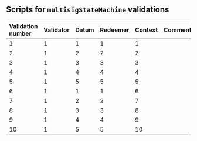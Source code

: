 ## Scripts for `multisigStateMachine` validations

| Validation number | Validator | Datum | Redeemer | Context | Comments |
|:------------------|:----------|:------|:---------|:--------| :--------|
| 1                 | 1         | 1     | 1        | 1       |          |
| 2                 | 1         | 2     | 2        | 2       |          |
| 3                 | 1         | 3     | 3        | 3       |          |
| 4                 | 1         | 4     | 4        | 4       |          |
| 5                 | 1         | 5     | 5        | 5       |          |
| 6                 | 1         | 1     | 1        | 6       |          |
| 7                 | 1         | 2     | 2        | 7       |          |
| 8                 | 1         | 3     | 3        | 8       |          |
| 9                 | 1         | 4     | 4        | 9       |          |
| 10                | 1         | 5     | 5        | 10      |          |
